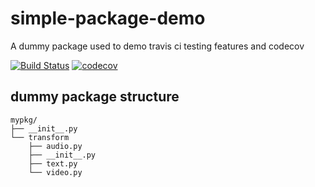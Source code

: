 # simple-package-demo
A dummy package used to demo travis ci testing features and codecov 

[![Build Status](https://travis-ci.com/danielgg-coding/simple-package-demo.svg?branch=master)](https://travis-ci.com/danielgg-coding/simple-package-demo) [![codecov](https://codecov.io/gh/danielgg-coding/simple-package-demo/branch/master/graph/badge.svg)](https://codecov.io/gh/danielgg-coding/simple-package-demo)

## dummy package structure
```
mypkg/
├── __init__.py
└── transform
    ├── audio.py
    ├── __init__.py
    ├── text.py
    └── video.py
```
